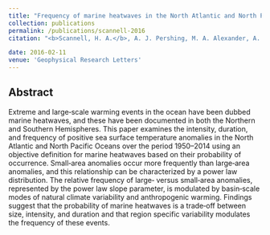 ```yaml
---
title: "Frequency of marine heatwaves in the North Atlantic and North Pacific since 1950"
collection: publications
permalink: /publications/scannell-2016
citation: "<b>Scannell, H. A.</b>, A. J. Pershing, M. A. Alexander, A. C. Thomas, and K. E. Mills (2016), Frequency of marine heatwaves in the North Atlantic and North Pacific since 1950, <i>Geophys. Res. Lett.</i>, 43, DOI:<a href='https://doi.org/10.1002/2015GL067308'>10.1002/2015GL067308</a>"

date: 2016-02-11
venue: 'Geophysical Research Letters'
---
```



## Abstract
Extreme and large‐scale warming events in the ocean have been dubbed marine heatwaves, and these have been documented in both the Northern and Southern Hemispheres. This paper examines the intensity, duration, and frequency of positive sea surface temperature anomalies in the North Atlantic and North Pacific Oceans over the period 1950–2014 using an objective definition for marine heatwaves based on their probability of occurrence. Small‐area anomalies occur more frequently than large‐area anomalies, and this relationship can be characterized by a power law distribution. The relative frequency of large‐ versus small‐area anomalies, represented by the power law slope parameter, is modulated by basin‐scale modes of natural climate variability and anthropogenic warming. Findings suggest that the probability of marine heatwaves is a trade‐off between size, intensity, and duration and that region specific variability modulates the frequency of these events.
